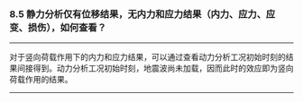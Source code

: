 ﻿### 8.5  静力分析仅有位移结果，无内力和应力结果（内力、应力、应变、损伤），如何查看？---
对于竖向荷载作用下的内力和应力结果，可以通过查看动力分析工况初始时刻的结果间接得到。动力分析工况初始时刻，地震波尚未加载，因而此时的效应即为竖向荷载作用的结果。---
